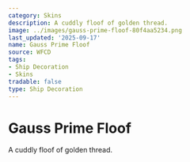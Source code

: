```yaml
---
category: Skins
description: A cuddly floof of golden thread.
image: ../images/gauss-prime-floof-80f4aa5234.png
last_updated: '2025-09-17'
name: Gauss Prime Floof
source: WFCD
tags:
- Ship Decoration
- Skins
tradable: false
type: Ship Decoration
---
```


# Gauss Prime Floof

A cuddly floof of golden thread.

